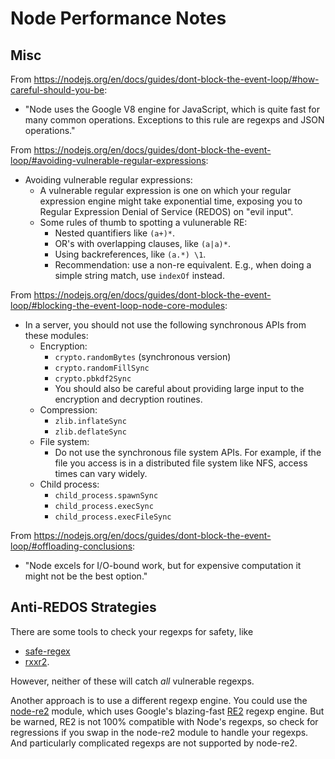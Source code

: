 # Node Performance Notes


## Misc

From https://nodejs.org/en/docs/guides/dont-block-the-event-loop/#how-careful-should-you-be:

- "Node uses the Google V8 engine for JavaScript, which is quite fast for many common operations. Exceptions to this rule are regexps and JSON operations."

From https://nodejs.org/en/docs/guides/dont-block-the-event-loop/#avoiding-vulnerable-regular-expressions:

- Avoiding vulnerable regular expressions:
  + A vulnerable regular expression is one on which your regular expression engine might take exponential time, exposing you to Regular Expression Denial of Service (REDOS) on "evil input".
  + Some rules of thumb to spotting a vulunerable RE:
    * Nested quantifiers like `(a+)*`.
    * OR's with overlapping clauses, like `(a|a)*`.
    * Using backreferences, like `(a.*) \1`.
    * Recommendation: use a non-re equivalent. E.g., when doing a simple string match, use `indexOf` instead.

From https://nodejs.org/en/docs/guides/dont-block-the-event-loop/#blocking-the-event-loop-node-core-modules:

- In a server, you should not use the following synchronous APIs from these modules:
  + Encryption:
    * `crypto.randomBytes` (synchronous version)
    * `crypto.randomFillSync`
    * `crypto.pbkdf2Sync`
    * You should also be careful about providing large input to the encryption and decryption routines.
  + Compression:
    * `zlib.inflateSync`
    * `zlib.deflateSync`
  + File system:
    * Do not use the synchronous file system APIs. For example, if the file you access is in a distributed file system like NFS, access times can vary widely.
  + Child process:
    * `child_process.spawnSync`
    * `child_process.execSync`
    * `child_process.execFileSync`

From https://nodejs.org/en/docs/guides/dont-block-the-event-loop/#offloading-conclusions:

- "Node excels for I/O-bound work, but for expensive computation it might not be the best option."


## Anti-REDOS Strategies

There are some tools to check your regexps for safety, like

- [safe-regex]
- [rxxr2].

However, neither of these will catch _all_ vulnerable regexps.

Another approach is to use a different regexp engine. You could use the [node-re2] module, which uses Google's blazing-fast [RE2] regexp engine. But be warned, RE2 is not 100% compatible with Node's regexps, so check for regressions if you swap in the node-re2 module to handle your regexps. And particularly complicated regexps are not supported by node-re2.


[re2]: https://github.com/google/re2
[node-re2]: https://github.com/uhop/node-re2
[rxxr2]: http://www.cs.bham.ac.uk/~hxt/research/rxxr2/
[safe-regex]: https://github.com/substack/safe-regex
